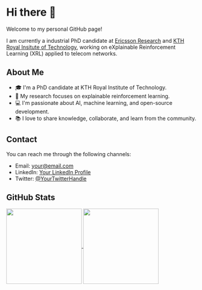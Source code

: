 # Hi there 👋

Welcome to my personal GitHub page! 

I am currently a industrial PhD candidate at [Ericsson Research](https://github.com/EricssonResearch) and [KTH Royal Insitute of Technology](https://github.com/KTH), working on eXplainable Reinforcement Learning (XRL) applied to telecom networks.

## About Me

- 🎓 I'm a PhD candidate at KTH Royal Institute of Technology.
- 🧠 My research focuses on explainable reinforcement learning.
- 💻 I'm passionate about AI, machine learning, and open-source development.
- 📚 I love to share knowledge, collaborate, and learn from the community.

## Contact

You can reach me through the following channels:

- Email: [your@email.com](mailto:your@email.com)
- LinkedIn: [Your LinkedIn Profile](https://www.linkedin.com/in/yourprofile/)
- Twitter: [@YourTwitterHandle](https://twitter.com/YourTwitterHandle)

## GitHub Stats

<a href="https://github.com/anuraghazra/github-readme-stats">
  <img height=200 align="center" src="https://github-readme-stats.vercel.app/api?username=franco-ruggeri&theme=transparent&rank_icon=percentile&card_width=450" />
</a>
<a href="https://github.com/anuraghazra/convoychat">
  <img height=200 align="center" src="https://github-readme-stats.vercel.app/api/top-langs?username=franco-ruggeri&layout=compact&langs_count=8&theme=transparent&card_width=450" />
</a>
